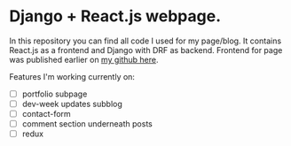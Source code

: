 # Django + React.js webpage.

In this repository you can find all code I used for my page/blog. It contains React.js as a frontend and Django with DRF as backend. Frontend for page was published earlier on [my github here](https://github.com/ArcMech/blog-frontend).

Features I'm working currently on:
- [ ] portfolio subpage
- [ ] dev-week updates subblog
- [ ] contact-form 
- [ ] comment section underneath posts
- [ ] redux
